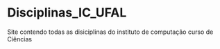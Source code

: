 # Disciplinas_IC_UFAL
Site contendo todas as disiciplinas do instituto de computação curso de Ciências
